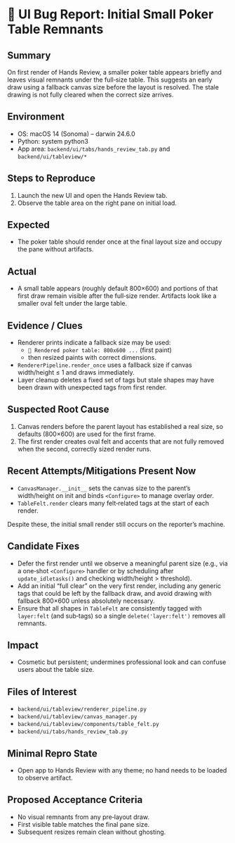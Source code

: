 # 🚨 UI Bug Report: Initial Small Poker Table Remnants

## Summary
On first render of Hands Review, a smaller poker table appears briefly and leaves visual remnants under the full‑size table. This suggests an early draw using a fallback canvas size before the layout is resolved. The stale drawing is not fully cleared when the correct size arrives.

## Environment
- OS: macOS 14 (Sonoma) – darwin 24.6.0
- Python: system python3
- App area: `backend/ui/tabs/hands_review_tab.py` and `backend/ui/tableview/*`

## Steps to Reproduce
1. Launch the new UI and open the Hands Review tab.
2. Observe the table area on the right pane on initial load.

## Expected
- The poker table should render once at the final layout size and occupy the pane without artifacts.

## Actual
- A small table appears (roughly default 800×600) and portions of that first draw remain visible after the full‑size render. Artifacts look like a smaller oval felt under the large table.

## Evidence / Clues
- Renderer prints indicate a fallback size may be used:
  - `🎨 Rendered poker table: 800x600 ...` (first paint)
  - then resized paints with correct dimensions.
- `RendererPipeline.render_once` uses a fallback size if canvas width/height ≤ 1 and draws immediately.
- Layer cleanup deletes a fixed set of tags but stale shapes may have been drawn with unexpected tags from first render.

## Suspected Root Cause
1. Canvas renders before the parent layout has established a real size, so defaults (800×600) are used for the first frame.
2. The first render creates oval felt and accents that are not fully removed when the second, correctly sized render runs.

## Recent Attempts/Mitigations Present Now
- `CanvasManager.__init__` sets the canvas size to the parent’s width/height on init and binds `<Configure>` to manage overlay order.
- `TableFelt.render` clears many felt‑related tags at the start of each render.

Despite these, the initial small render still occurs on the reporter’s machine.

## Candidate Fixes
- Defer the first render until we observe a meaningful parent size (e.g., via a one‑shot `<Configure>` handler or by scheduling after `update_idletasks()` and checking width/height > threshold).
- Add an initial “full clear” on the very first render, including any generic tags that could be left by the fallback draw, and avoid drawing with fallback 800×600 unless absolutely necessary.
- Ensure that all shapes in `TableFelt` are consistently tagged with `layer:felt` (and sub‑tags) so a single `delete('layer:felt')` removes all remnants.

## Impact
- Cosmetic but persistent; undermines professional look and can confuse users about the table size.

## Files of Interest
- `backend/ui/tableview/renderer_pipeline.py`
- `backend/ui/tableview/canvas_manager.py`
- `backend/ui/tableview/components/table_felt.py`
- `backend/ui/tabs/hands_review_tab.py`

## Minimal Repro State
- Open app to Hands Review with any theme; no hand needs to be loaded to observe artifact.

## Proposed Acceptance Criteria
- No visual remnants from any pre‑layout draw.
- First visible table matches the final pane size.
- Subsequent resizes remain clean without ghosting.


